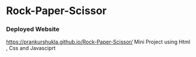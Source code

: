 # Rock-Paper-Scissor
### Deployed Website
 https://prankurshukla.github.io/Rock-Paper-Scissor/
Mini Project using Html , Css and Javasciprt 
